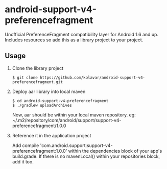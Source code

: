 android-support-v4-preferencefragment
=====================================

Unofficial PreferenceFragment compatibility layer for Android 1.6 and up. Includes resources so add this as a library project to your project.

## Usage

1. Clone the library project

    ```
    $ git clone https://github.com/kolavar/android-support-v4-preferencefragment.git
    ```

2. Deploy aar library into local maven

    ```
    $ cd android-support-v4-preferencefragment
    $ ./gradlew uploadArchives
    ```
    Now, aar should be within your local maven repository. eg: ~/.m2/repository/com/android/support/support-v4-preferencefragment/1.0.0

3. Reference it in the application project

    Add compile 'com.android.support:support-v4-preferencefragment:1.0.0' within the dependencies block of your app's build.grade.
    If there is no mavenLocal() within your repositories block, add it too.
